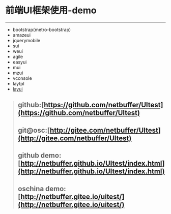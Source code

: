 # 前端UI框架使用-demo
---
* bootstrap(metro-bootstrap)
* amazeui
* jquerymobile
* sui
* weui
* agile
* easyui
* mui
* mzui
* vconsole
* laytpl
* [layui](https://github.com/sentsin/layui/)

> ## github:[https://github.com/netbuffer/UItest](https://github.com/netbuffer/UItest)  
> ## git@osc:[http://gitee.com/netbuffer/UItest](http://gitee.com/netbuffer/UItest)
> ## github demo:[http://netbuffer.github.io/UItest/index.html](http://netbuffer.github.io/UItest/index.html)  
> ## oschina demo:[http://netbuffer.gitee.io/uitest/](http://netbuffer.gitee.io/uitest/)
